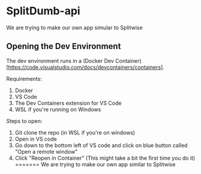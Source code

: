 # SplitDumb-api
We are trying to make our own app simular to Splitwise

## Opening the Dev Environment
The dev environment runs in a (Docker Dev Container)[https://code.visualstudio.com/docs/devcontainers/containers].

Requirements:
1. Docker
1. VS Code
1. The Dev Containers extension for VS Code
1. WSL if you're running on Windows

Steps to open:
1. Git clone the repo (in WSL if you're on windows)
1. Open in VS code
1. Go down to the bottom left of VS code and click on blue button called "Open a remote window"
1. Click "Reopen in Container" (This might take a bit the first time you do it)
=======
We are trying to make our own app similar to Splitwise

